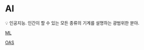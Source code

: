 # AI

<aside>
💡 인공지능.
인간이 할 수 있는 모든 종류의 기계를 설명하는 광범위한 분야.

</aside>

[ML](AI%206aeb1ca0247c4e49a2585e0f46044e44/ML%202e0d0e365f2540f69be441adb1f24d79.md)

[OAS](AI%206aeb1ca0247c4e49a2585e0f46044e44/OAS%202a1d838e32bf437aab4e306693fa5521.md)